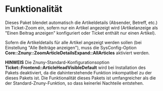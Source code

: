 # Funktionalität

Dieses Paket blendet automatisch die Artikeldetails (Absender, Betreff, etc.) im Ticket-Zoom ein, sofern nur ein Artikel angezeigt wird (Artikelanzeige als "Einen Beitrag anzeigen" konfiguriert oder Ticket enthält nur einen Artikel).

Sofern die Artikeldetails für alle Artikel angezeigt werden sollen (bei Einstellung "Alle Beiträge anzeigen"), muss die SysConfig-Option __Core::Znuny::ZoomArticleDetailsExpand::AllArticles__ aktiviert werden.

__HINWEIS__
Die Znuny-Standard-Konfigurationsoption __Ticket::Frontend::ArticleHeadVisibleDefault__ wird bei Installation des Pakets deaktiviert, da die dahinterstehende Funktion inkompatibel zu der dieses Pakets ist. Die Funktionalität dieses Pakets ist umfangreicher als die der Standard-Znuny-Funktion, so dass keinerlei Nachteile entstehen.
